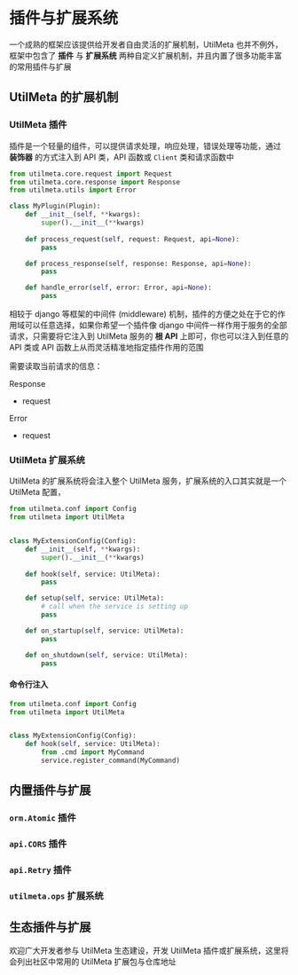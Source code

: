 # 插件与扩展系统

一个成熟的框架应该提供给开发者自由灵活的扩展机制，UtilMeta 也并不例外，框架中包含了 **插件** 与 **扩展系统** 两种自定义扩展机制，并且内置了很多功能丰富的常用插件与扩展

## UtilMeta 的扩展机制

### UtilMeta 插件

插件是一个轻量的组件，可以提供请求处理，响应处理，错误处理等功能，通过 **装饰器** 的方式注入到 API 类，API 函数或 `Client` 类和请求函数中

```python
from utilmeta.core.request import Request
from utilmeta.core.response import Response
from utilmeta.utils import Error

class MyPlugin(Plugin):
	def __init__(self, **kwargs):
		super().__init__(**kwargs)
	
	def process_request(self, request: Request, api=None):
		pass

	def process_response(self, response: Response, api=None):
		pass

	def handle_error(self, error: Error, api=None):
		pass		
```

相较于 django 等框架的中间件 (middleware) 机制，插件的方便之处在于它的作用域可以任意选择，如果你希望一个插件像 django 中间件一样作用于服务的全部请求，只需要将它注入到 UtilMeta 服务的 **根 API** 上即可，你也可以注入到任意的 API 类或 API 函数上从而灵活精准地指定插件作用的范围


需要读取当前请求的信息：

Response
* request

Error
* request

### UtilMeta 扩展系统

UtilMeta 的扩展系统将会注入整个 UtilMeta 服务，扩展系统的入口其实就是一个 UtilMeta 配置，

```python
from utilmeta.conf import Config
from utilmeta import UtilMeta


class MyExtensionConfig(Config):
	def __init__(self, **kwargs):
		super().__init__(**kwargs)
		
    def hook(self, service: UtilMeta):
        pass

    def setup(self, service: UtilMeta):
        # call when the service is setting up
        pass

    def on_startup(self, service: UtilMeta):
        pass

    def on_shutdown(self, service: UtilMeta):
        pass
```


#### 命令行注入

```python
from utilmeta.conf import Config
from utilmeta import UtilMeta


class MyExtensionConfig(Config):
    def hook(self, service: UtilMeta):
        from .cmd import MyCommand
        service.register_command(MyCommand)
```


## 内置插件与扩展

### `orm.Atomic` 插件

### `api.CORS` 插件

### `api.Retry` 插件


### `utilmeta.ops` 扩展系统


## 生态插件与扩展

欢迎广大开发者参与 UtilMeta 生态建设，开发 UtilMeta 插件或扩展系统，这里将会列出社区中常用的 UtilMeta 扩展包与仓库地址
